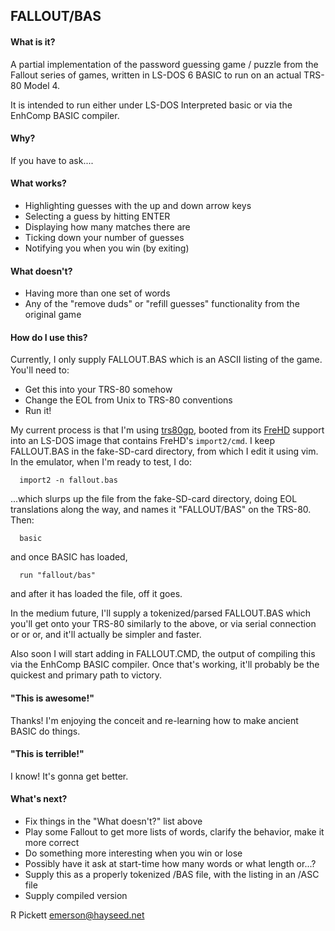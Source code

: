 ## FALLOUT/BAS

#### What is it?

A partial implementation of the password guessing game / puzzle from the Fallout series of games, written in LS-DOS 6 BASIC to run on an actual TRS-80 Model 4.

It is intended to run either under LS-DOS Interpreted basic or via the EnhComp BASIC compiler.

#### Why?

If you have to ask....

#### What works?

* Highlighting guesses with the up and down arrow keys
* Selecting a guess by hitting ENTER
* Displaying how many matches there are
* Ticking down your number of guesses
* Notifying you when you win (by exiting)

#### What doesn't?

* Having more than one set of words
* Any of the "remove duds" or "refill guesses" functionality from the original game

#### How do I use this?

Currently, I only supply FALLOUT.BAS which is an ASCII listing of the game.  You'll need to:

* Get this into your TRS-80 somehow
* Change the EOL from Unix to TRS-80 conventions
* Run it!

My current process is that I'm using [trs80gp](http://48k.ca/trs80gp.html), booted from its [FreHD](https://github.com/veco/FreHDv1) support into an LS-DOS image that contains FreHD's ``import2/cmd``.  I keep FALLOUT.BAS in the fake-SD-card directory, from which I edit it using vim.  In the emulator, when I'm ready to test, I do:
```
  import2 -n fallout.bas
```
...which slurps up the file from the fake-SD-card directory, doing EOL translations along the way, and names it "FALLOUT/BAS" on the TRS-80.  Then:
```
  basic
```
and once BASIC has loaded,
```
  run "fallout/bas"
```
and after it has loaded the file, off it goes.


In the medium future, I'll supply a tokenized/parsed FALLOUT.BAS which you'll get onto your TRS-80 similarly to the above, or via serial connection or or or, and it'll actually be simpler and faster.

Also soon I will start adding in FALLOUT.CMD, the output of compiling this via the EnhComp BASIC compiler.  Once that's working, it'll probably be the quickest and primary path to victory.


#### "This is awesome!"

Thanks!  I'm enjoying the conceit and re-learning how to make ancient BASIC do things.

#### "This is terrible!"

I know!  It's gonna get better.

#### What's next?

* Fix things in the "What doesn't?" list above
* Play some Fallout to get more lists of words, clarify the behavior, make it more correct
* Do something more interesting when you win or lose
* Possibly have it ask at start-time how many words or what length or...?
* Supply this as a properly tokenized /BAS file, with the listing in an /ASC file
* Supply compiled version


R Pickett emerson@hayseed.net
